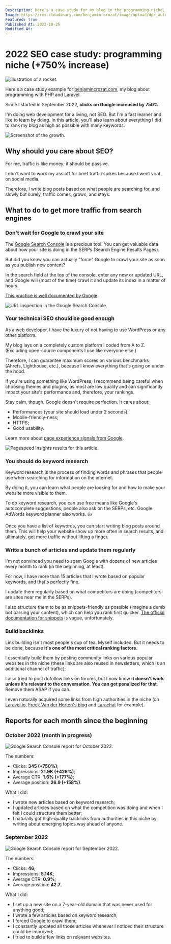 ```yaml
---
Description: Here's a case study for my blog in the programming niche, where I share everything I did to increase clicks by a huge amount since the beginning.
Image: https://res.cloudinary.com/benjamin-crozat/image/upload/dpr_auto,f_auto,q_auto,w_auto/v1666719094/benjamincrozat.com/rocket_xv9mlh.png
Featured: true
Published At: 2022-10-25
Modified At:
---
```


# 2022 SEO case study: programming niche (+750% increase)

![Illustration of a rocket.](https://res.cloudinary.com/benjamin-crozat/image/upload/dpr_auto,f_auto,q_auto,w_auto/v1666719094/benjamincrozat.com/rocket_xv9mlh.png)

Here's a case study example for [benjamincrozat.com](https://benjamincrozat.com), my blog about programming with PHP and Laravel.

Since I started in September 2022, **clicks on Google increased by 750%**.

I'm doing web development for a living, not SEO. But I'm a fast learner and like to learn by doing. In this article, you'll also learn about everything I did to rank my blog as high as possible with many keywords.

![Screenshot of the growth.](https://res.cloudinary.com/benjamin-crozat/image/upload/dpr_auto,f_auto,q_auto,w_auto/v1666808172/benjamincrozat.com/Screenshot_2022-10-26_at_20.16.02_wavosu.png)

## Why should you care about SEO?

For me, traffic is like money; it should be passive.

I don't want to work my ass off for brief traffic spikes because I went viral on social media. 

Therefore, I write blog posts based on what people are searching for, and slowly but surely, traffic comes, grows, and stays.

## What to do to get more traffic from search engines

### Don't wait for Google to crawl your site

The [Google Search Console](https://search.google.com/search-console) is a precious tool. You can get valuable data about how your site is doing in the SERPs (Search Engine Results Pages).

But did you know you can actually "force" Google to crawl your site as soon as you publish new content?

In the search field at the top of the console, enter any new or updated URL, and Google will (most of the time) crawl it and update its index in a matter of hours.

[This practice is well documented by Google](https://developers.google.com/search/docs/crawling-indexing/ask-google-to-recrawl).

![URL inspection in the Google Search Console.](https://res.cloudinary.com/benjamin-crozat/image/upload/dpr_auto,f_auto,q_auto,w_auto/v1666809540/benjamincrozat.com/Screenshot_2022-10-26_at_20.38.01_rbchgc.png)

### Your technical SEO should be good enough

As a web developer, I have the luxury of not having to use WordPress or any other platform.

My blog lays on a completely custom platform I coded from A to Z. (Excluding open-source components I use like everyone else.)

Therefore, I can guarantee maximum scores on various benchmarks (Ahrefs, Lighthouse, etc.), because I know everything that's going on under the hood.

If you're using something like WordPress, I recommend being careful when choosing themes and plugins, as most are low quality and can significantly impact your site's performance and, therefore, your rankings.

Stay calm, though. Google doesn't require perfection. It cares about:
- Performances (your site should load under 2 seconds);
- Mobile-friendly-ness;
- HTTPS;
- Good usability.

Learn more about [page experience signals from Google](https://developers.google.com/search/docs/appearance/page-experience#signals).

![Pagespeed Insights results for this article.](https://res.cloudinary.com/benjamin-crozat/image/upload/dpr_auto,f_auto,q_auto,w_auto/v1666809764/benjamincrozat.com/Screenshot_2022-10-26_at_20.42.36_hi0jgo.png)

### You should do keyword research

Keyword research is the process of finding words and phrases that people use when searching for information on the internet.

By doing it, you can learn what people are looking for and how to make your website more visible to them.

To do keyword research, you can use free means like Google's autocomplete suggestions, people also ask on the SERPs, etc. Google AdWords keyword planner also works. 👍

Once you have a list of keywords, you can start writing blog posts around them. This will help your website show up more often in search results, and ultimately, get more traffic without lifting a finger.

### Write a bunch of articles and update them regularly

I'm not convinced you need to spam Google with dozens of new articles every month to rank (in the beginning, at least).

For now, I have more than 15 articles that I wrote based on popular keywords, and that's perfectly fine.

I update them regularly based on what competitors are doing (competitors are sites near me in the SERPs). 

I also structure them to be as snippets-friendly as possible (imagine a dumb bot parsing your content), which can help you rank first quicker. [The official documentation for snippets](https://developers.google.com/search/docs/appearance/page-experience#signals) is vague, unfortunately.

### Build backlinks

Link building isn't most people's cup of tea. Myself included. But it needs to be done, because **it's one of the most critical ranking factors**.

I essentially build them by posting community links on various popular websites in the niche (these links are also reused in newsletters, which is an additional channel of traffic);

I also tried to post dofollow links on forums, but I now know **it doesn't work unless it's relevant to the conversation**. **You can get penalized for that**. Remove them ASAP if you can.

I even naturally acquired some links from high authorities in the niche (on [Laravel.io](https://laravel.io), [Freek Van der Herten's blog](https://freek.dev) and [Larachat](https://larachat.co) for example).

## Reports for each month since the beginning

### October 2022 (month in progress)

![Google Search Console report for October 2022.](https://res.cloudinary.com/benjamin-crozat/image/upload/dpr_auto,f_auto,q_auto,w_auto/v1666807984/benjamincrozat.com/Screenshot_2022-10-26_at_20.12.45_ovn5oq.png)

The numbers:

- Clicks: **345 (+750%)**;
- Impressions: **21.9K (+426%)**;
- Average CTR: **1.6% (+177%)**;
- Average position: **26.9 (+158%)**.

What I did:

- I wrote new articles based on keyword research;
- I updated articles based on what the competition was doing and when I felt I could structure them better;
- I naturally got high-quality backlinks from authorities in this niche by writing about emerging topics way ahead of anyone.

### September 2022

![Google Search Console report for September 2022.](https://res.cloudinary.com/benjamin-crozat/image/upload/dpr_auto,f_auto,q_auto,w_auto/v1666695809/benjamincrozat.com/Screenshot_2022-10-25_at_12.46.24_ofbwjb.png)

The numbers:

- Clicks: **46**;
- Impressions: **5.14K**;
- Average CTR: **0.9%**;
- Average position: **42.7**.

What I did:

- I set up a new site on a 7-year-old domain that was never used for anything good;
- I wrote a few articles based on keyword research;
- I forced Google to crawl them;
- I constantly updated all those articles whenever I noticed their structure could be improved;
- I tried to build a few links on relevant websites.

